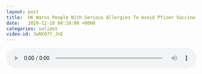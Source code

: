 ```yaml
---
layout: post
title:  UK Warns People With Serious Allergies To Avoid Pfizer Vaccine
date:   2020-12-10 00:10:00 +0000
categories: solidot
video-id: 3wNYO7Y_JnE
---
```


<audio src="/assets/ce5b6f826feeb124ff1000967acabff4.mp3" style="width: 100%;" controls></audio>

